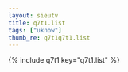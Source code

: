 ```yaml
--- 
layout: sieutv
title: q7t1.list
tags: ["uknow"]
thumb_re: q7t1q7t1.list
---
```

{% include q7t1 key="q7t1.list" %} 
